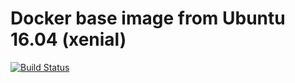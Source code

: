 # Docker base image from Ubuntu 16.04 (xenial)

[![Build Status](https://travis-ci.org/datencia/docker-base.svg?branch=master)](https://travis-ci.org/datencia/docker-base)
